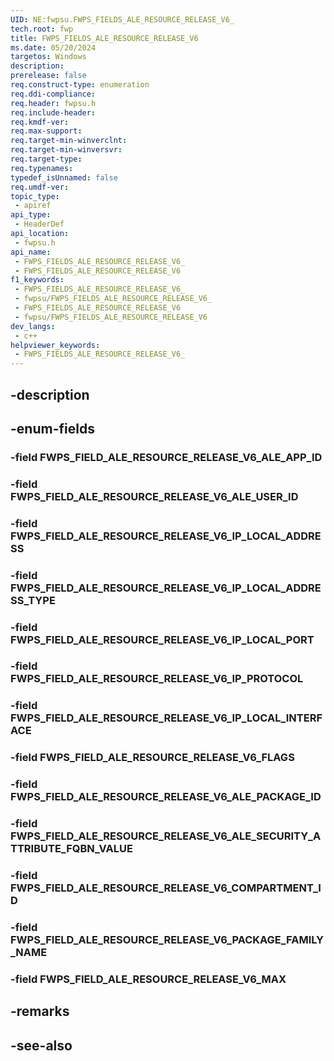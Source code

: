 ```yaml
---
UID: NE:fwpsu.FWPS_FIELDS_ALE_RESOURCE_RELEASE_V6_
tech.root: fwp
title: FWPS_FIELDS_ALE_RESOURCE_RELEASE_V6
ms.date: 05/20/2024
targetos: Windows
description: 
prerelease: false
req.construct-type: enumeration
req.ddi-compliance: 
req.header: fwpsu.h
req.include-header: 
req.kmdf-ver: 
req.max-support: 
req.target-min-winverclnt: 
req.target-min-winversvr: 
req.target-type: 
req.typenames: 
typedef_isUnnamed: false
req.umdf-ver: 
topic_type:
 - apiref
api_type:
 - HeaderDef
api_location:
 - fwpsu.h
api_name:
 - FWPS_FIELDS_ALE_RESOURCE_RELEASE_V6_
 - FWPS_FIELDS_ALE_RESOURCE_RELEASE_V6
f1_keywords:
 - FWPS_FIELDS_ALE_RESOURCE_RELEASE_V6_
 - fwpsu/FWPS_FIELDS_ALE_RESOURCE_RELEASE_V6_
 - FWPS_FIELDS_ALE_RESOURCE_RELEASE_V6
 - fwpsu/FWPS_FIELDS_ALE_RESOURCE_RELEASE_V6
dev_langs:
 - c++
helpviewer_keywords:
 - FWPS_FIELDS_ALE_RESOURCE_RELEASE_V6_
---
```


## -description

## -enum-fields

### -field FWPS_FIELD_ALE_RESOURCE_RELEASE_V6_ALE_APP_ID

### -field FWPS_FIELD_ALE_RESOURCE_RELEASE_V6_ALE_USER_ID

### -field FWPS_FIELD_ALE_RESOURCE_RELEASE_V6_IP_LOCAL_ADDRESS

### -field FWPS_FIELD_ALE_RESOURCE_RELEASE_V6_IP_LOCAL_ADDRESS_TYPE

### -field FWPS_FIELD_ALE_RESOURCE_RELEASE_V6_IP_LOCAL_PORT

### -field FWPS_FIELD_ALE_RESOURCE_RELEASE_V6_IP_PROTOCOL

### -field FWPS_FIELD_ALE_RESOURCE_RELEASE_V6_IP_LOCAL_INTERFACE

### -field FWPS_FIELD_ALE_RESOURCE_RELEASE_V6_FLAGS

### -field FWPS_FIELD_ALE_RESOURCE_RELEASE_V6_ALE_PACKAGE_ID

### -field FWPS_FIELD_ALE_RESOURCE_RELEASE_V6_ALE_SECURITY_ATTRIBUTE_FQBN_VALUE

### -field FWPS_FIELD_ALE_RESOURCE_RELEASE_V6_COMPARTMENT_ID

### -field FWPS_FIELD_ALE_RESOURCE_RELEASE_V6_PACKAGE_FAMILY_NAME

### -field FWPS_FIELD_ALE_RESOURCE_RELEASE_V6_MAX

## -remarks

## -see-also

